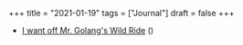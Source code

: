 +++
title = "2021-01-19"
tags = ["Journal"]
draft = false
+++

-   [I want off Mr. Golang's Wild Ride](https://fasterthanli.me/articles/i-want-off-mr-golangs-wild-ride) ()